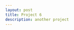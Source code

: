 ```yaml
---
layout: post
title: Project 6
description: another project
---
```


<canvas id='world' style="width:100%; padding: 0"></canvas>

<script type="text/javascript" src="https://cdnjs.cloudflare.com/ajax/libs/p5.js/1.4.2/p5.min.js"></script>
<script type="text/javascript" src="/assets/js/world.js"></script>
